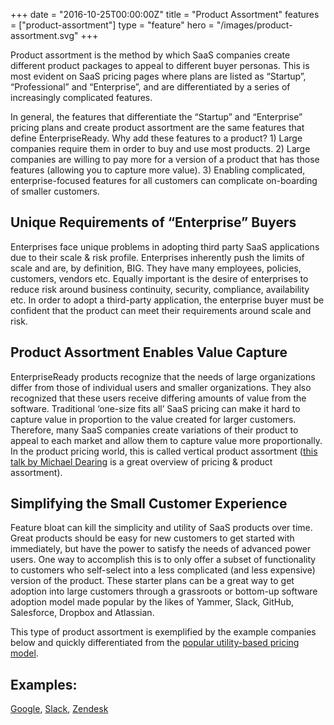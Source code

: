 +++
date = "2016-10-25T00:00:00Z"
title = "Product Assortment"
features = ["product-assortment"]
type = "feature"
hero = "/images/product-assortment.svg"
+++

Product assortment is the method by which SaaS companies create different product packages to appeal to different buyer personas. This is most evident on SaaS pricing pages where plans are listed as “Startup”, “Professional” and “Enterprise”, and are differentiated by a series of increasingly complicated features.

In general, the features that differentiate the “Startup” and “Enterprise” pricing plans and create product assortment are the same features that define EnterpriseReady. Why add these features to a product? 1) Large companies require them in order to buy and use most products. 2) Large companies are willing to pay more for a version of a product that has those features (allowing you to capture more value). 3) Enabling complicated, enterprise-focused features for all customers can complicate on-boarding of smaller customers.

## Unique Requirements of “Enterprise” Buyers
Enterprises face unique problems in adopting third party SaaS applications due to their scale & risk profile. Enterprises inherently push the limits of scale and are, by definition, BIG. They have many employees, policies, customers, vendors etc. Equally important is the desire of enterprises to reduce risk around business continuity, security, compliance, availability etc. In order to adopt a third-party application, the enterprise buyer must be confident that the product can meet their requirements around scale and risk.

## Product Assortment Enables Value Capture
EnterpriseReady products recognize that the needs of large organizations differ from those of individual users and smaller organizations. They also recognized that these users receive differing amounts of value from the software. Traditional ‘one-size fits all’ SaaS pricing can make it hard to capture value in proportion to the value created for larger customers. Therefore, many SaaS companies create variations of their product to appeal to each market and allow them to capture value more proportionally. In the product pricing world, this is called vertical product assortment ([this talk by Michael Dearing](http://www.heavybit.com/library/video/harrison-metals-michael-dearing-on-pricing/) is a great overview of pricing & product assortment).

## Simplifying the Small Customer Experience
Feature bloat can kill the simplicity and utility of SaaS products over time. Great products should be easy for new customers to get started with immediately, but have the power to satisfy the needs of advanced power users. One way to accomplish this is to only offer a subset of functionality to customers who self-select into a less complicated (and less expensive) version of the product. These starter plans can be a great way to get adoption into large customers through a grassroots or bottom-up software adoption model made popular by the likes of Yammer, Slack, GitHub, Salesforce, Dropbox and Atlassian.

This type of product assortment is exemplified by the example companies below and quickly differentiated from the [popular utility-based pricing model](/blog/utility-pricing).

## Examples:
[Google](/google/product-assortment), [Slack](/slack/product-assortment), [Zendesk](/zendesk/product-assortment)
